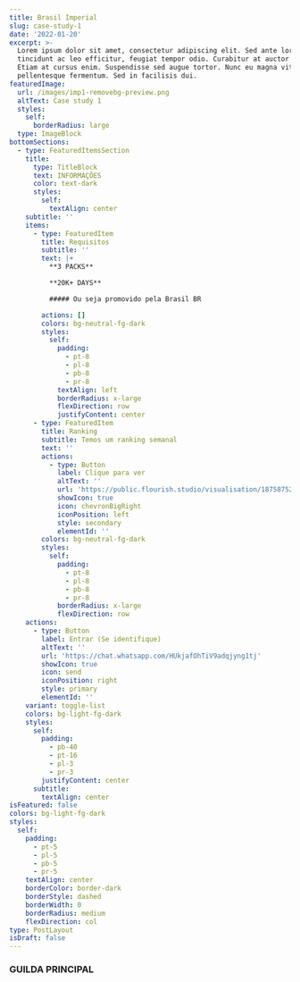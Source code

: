 ```yaml
---
title: Brasil Imperial
slug: case-study-1
date: '2022-01-20'
excerpt: >-
  Lorem ipsum dolor sit amet, consectetur adipiscing elit. Sed ante lorem,
  tincidunt ac leo efficitur, feugiat tempor odio. Curabitur at auctor sapien.
  Etiam at cursus enim. Suspendisse sed augue tortor. Nunc eu magna vitae lorem
  pellentesque fermentum. Sed in facilisis dui.
featuredImage:
  url: /images/imp1-removebg-preview.png
  altText: Case study 1
  styles:
    self:
      borderRadius: large
  type: ImageBlock
bottomSections:
  - type: FeaturedItemsSection
    title:
      type: TitleBlock
      text: INFORMAÇÕES
      color: text-dark
      styles:
        self:
          textAlign: center
    subtitle: ''
    items:
      - type: FeaturedItem
        title: Requisitos
        subtitle: ''
        text: |+
          **3 PACKS**

          **20K+ DAYS**

          ##### Ou seja promovido pela Brasil BR

        actions: []
        colors: bg-neutral-fg-dark
        styles:
          self:
            padding:
              - pt-8
              - pl-8
              - pb-8
              - pr-8
            textAlign: left
            borderRadius: x-large
            flexDirection: row
            justifyContent: center
      - type: FeaturedItem
        title: Ranking
        subtitle: Temos um ranking semanal
        text: ''
        actions:
          - type: Button
            label: Clique para ver
            altText: ''
            url: 'https://public.flourish.studio/visualisation/18758752/'
            showIcon: true
            icon: chevronBigRight
            iconPosition: left
            style: secondary
            elementId: ''
        colors: bg-neutral-fg-dark
        styles:
          self:
            padding:
              - pt-8
              - pl-8
              - pb-8
              - pr-8
            borderRadius: x-large
            flexDirection: row
    actions:
      - type: Button
        label: Entrar (Se identifique)
        altText: ''
        url: 'https://chat.whatsapp.com/HUkjafOhTiV9adqjyng1tj'
        showIcon: true
        icon: send
        iconPosition: right
        style: primary
        elementId: ''
    variant: toggle-list
    colors: bg-light-fg-dark
    styles:
      self:
        padding:
          - pb-40
          - pt-16
          - pl-3
          - pr-3
        justifyContent: center
      subtitle:
        textAlign: center
isFeatured: false
colors: bg-light-fg-dark
styles:
  self:
    padding:
      - pt-5
      - pl-5
      - pb-5
      - pr-5
    textAlign: center
    borderColor: border-dark
    borderStyle: dashed
    borderWidth: 0
    borderRadius: medium
    flexDirection: col
type: PostLayout
isDraft: false
---
```

### **GUILDA PRINCIPAL**

